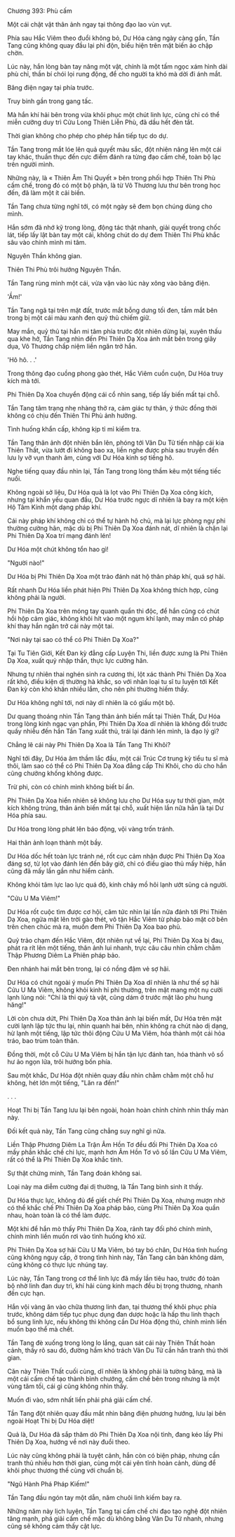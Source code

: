 




Chương 393: Phù cấm


Một cái chật vật thân ảnh ngay tại thông đạo lao vùn vụt.

Phía sau Hắc Viêm theo đuổi không bỏ, Dư Hóa càng ngày càng gần, Tần Tang cũng không quay đầu lại phi độn, biểu hiện trên mặt biến ảo chập chờn.

Lúc này, hắn lòng bàn tay nâng một vật, chính là một tấm ngọc xám hình dài phù chỉ, thần bí chói lọi rung động, để cho người ta khó mà dời đi ánh mắt.

Băng điện ngay tại phía trước.

Truy binh gần trong gang tấc.

Mà hắn khí hải bên trong vừa khôi phục một chút linh lực, cũng chỉ có thể miễn cưỡng duy trì Cửu Long Thiên Liễn Phù, đã dầu hết đèn tắt.

Thời gian không cho phép cho phép hắn tiếp tục do dự.

Tần Tang trong mắt lóe lên quả quyết màu sắc, đột nhiên nâng lên một cái tay khác, thuần thục đến cực điểm đánh ra từng đạo cấm chế, toàn bộ lạc trên người mình.

Những này, là « Thiên Âm Thi Quyết » bên trong phối hợp Thiên Thi Phù cấm chế, trong đó có một bộ phận, là từ Vô Thương lưu thư bên trong học đến, đã làm một ít cải biến.

Tần Tang chưa từng nghĩ tới, có một ngày sẽ đem bọn chúng dùng cho mình.

Hắn sớm đã nhớ kỹ trong lòng, động tác thật nhanh, giải quyết trong chốc lát, tiếp lấy lật bàn tay một cái, không chút do dự đem Thiên Thi Phù khắc sâu vào chính mình mi tâm.

Nguyên Thần không gian.

Thiên Thi Phù trôi hướng Nguyên Thần.

Tần Tang rùng mình một cái, vừa vặn vào lúc này xông vào băng điện.

'Ầm!'

Tần Tang ngã tại trên mặt đất, trước mắt bỗng dưng tối đen, tầm mắt bên trong bị một cái màu xanh đen quỷ thủ chiếm giữ.

May mắn, quỷ thủ tại hắn mi tâm phía trước đột nhiên dừng lại, xuyên thấu qua khe hở, Tần Tang nhìn đến Phi Thiên Dạ Xoa ánh mắt bên trong giãy dụa, Vô Thương chấp niệm liền ngăn trở hắn.

'Hô hô. . .'

Trong thông đạo cuồng phong gào thét, Hắc Viêm cuồn cuộn, Dư Hóa truy kích mà tới.

Phi Thiên Dạ Xoa chuyển động cái cổ nhìn sang, tiếp lấy biến mất tại chỗ.

Tần Tang tâm trạng nhẹ nhàng thở ra, cảm giác tự thân, ý thức đồng thời không có chịu đến Thiên Thi Phù ảnh hưởng.

Tình huống khẩn cấp, không kịp tỉ mỉ kiểm tra.

Tần Tang thân ảnh đột nhiên bắn lên, phóng tới Vân Du Tử tiến nhập cái kia Thiên Thất, vừa lướt đi không bao xa, liền nghe được phía sau truyền đến lưu ly vỡ vụn thanh âm, cùng với Dư Hóa kinh sợ tiếng hô.

Nghe tiếng quay đầu nhìn lại, Tần Tang trong lòng thầm kêu một tiếng tiếc nuối.

Không ngoài sở liệu, Dư Hóa quả là lọt vào Phi Thiên Dạ Xoa công kích, nhưng tại khẩn yếu quan đầu, Dư Hóa trước ngực dĩ nhiên là bay ra một kiện Hộ Tâm Kính một dạng pháp khí.

Cái này pháp khí không chỉ có thể tự hành hộ chủ, mà lại lực phòng ngự phi thường cường hãn, mặc dù bị Phi Thiên Dạ Xoa đánh nát, dĩ nhiên là chặn lại Phi Thiên Dạ Xoa trí mạng đánh lén!

Dư Hóa một chút không tổn hao gì!

"Người nào!"

Dư Hóa bị Phi Thiên Dạ Xoa một trảo đánh nát hộ thân pháp khí, quá sợ hãi.

Rất nhanh Dư Hóa liền phát hiện Phi Thiên Dạ Xoa không thích hợp, cũng không phải là người.

Phi Thiên Dạ Xoa trên móng tay quanh quẩn thi độc, để hắn cũng có chút hồi hộp cảm giác, không khỏi hít vào một ngụm khí lạnh, may mắn có pháp khí thay hắn ngăn trở cái này một tai.

"Nơi này tại sao có thể có Phi Thiên Dạ Xoa?"

Tại Tu Tiên Giới, Kết Đan kỳ đẳng cấp Luyện Thi, liền được xưng là Phi Thiên Dạ Xoa, xuất quỷ nhập thần, thực lực cường hãn.

Nhưng tự nhiên thai nghén sinh ra cương thi, lột xác thành Phi Thiên Dạ Xoa rất khó, điều kiện dị thường hà khắc, so với nhân loại tu sĩ tu luyện tới Kết Đan kỳ còn khó khăn nhiều lắm, cho nên phi thường hiếm thấy.

Dư Hóa không nghĩ tới, nơi này dĩ nhiên là có giấu một bộ.

Dư quang thoáng nhìn Tần Tang thân ảnh biến mất tại Thiên Thất, Dư Hóa trong lòng kinh ngạc vạn phần, Phi Thiên Dạ Xoa dĩ nhiên là không đối trước quấy nhiễu đến hắn Tần Tang xuất thủ, trái lại đánh lén mình, là đạo lý gì?

Chẳng lẽ cái này Phi Thiên Dạ Xoa là Tần Tang Thi Khôi?

Nghĩ tới đây, Dư Hóa âm thầm lắc đầu, một cái Trúc Cơ trung kỳ tiểu tu sĩ mà thôi, làm sao có thể có Phi Thiên Dạ Xoa đẳng cấp Thi Khôi, cho dù cho hắn cũng chưởng khống không được.

Trừ phi, còn có chính mình không biết bí ẩn.

Phi Thiên Dạ Xoa hiển nhiên sẽ không lưu cho Dư Hóa suy tư thời gian, một kích không trúng, thân ảnh biến mất tại chỗ, xuất hiện lần nữa hẳn là tại Dư Hóa phía sau.

Dư Hóa trong lòng phát lên báo động, vội vàng trốn tránh.

Hai thân ảnh loạn thành một bầy.

Dư Hóa dốc hết toàn lực tránh né, rốt cục cảm nhận được Phi Thiên Dạ Xoa đáng sợ, từ lọt vào đánh lén đến bây giờ, chỉ có điều giao thủ mấy hiệp, hắn cũng đã mấy lần gần như hiểm cảnh.

Không khỏi tâm lực lao lực quá độ, kinh chảy mồ hôi lạnh ướt sũng cả người.

"Cửu U Ma Viêm!"

Dư Hóa rốt cuộc tìm được cơ hội, căm tức nhìn lại lần nữa đánh tới Phi Thiên Dạ Xoa, ngửa mặt lên trời gào thét, vô tận Hắc Viêm từ pháp bảo mặt cờ bên trên chen chúc mà ra, muốn đem Phi Thiên Dạ Xoa bao phủ.

Quỷ trảo chạm đến Hắc Viêm, đột nhiên rụt về lại, Phi Thiên Dạ Xoa bị đau, phát ra rít lên một tiếng, thân ảnh lui nhanh, trực câu câu nhìn chằm chằm Thập Phương Diêm La Phiên pháp bảo.

Đen nhánh hai mắt bên trong, lại có nồng đậm vẻ sợ hãi.

Dư Hóa có chút ngoài ý muốn Phi Thiên Dạ Xoa dĩ nhiên là như thế sợ hãi Cửu U Ma Viêm, không khỏi kinh hỉ phi thường, trên mặt mang một nụ cười lạnh lùng nói: "Chỉ là thi quỷ tà vật, cũng dám ở trước mặt lão phu hung hăng!"

Lời còn chưa dứt, Phi Thiên Dạ Xoa thân ảnh lại biến mất, Dư Hóa trên mặt cười lạnh lập tức thu lại, nhìn quanh hai bên, nhìn không ra chút nào dị dạng, hừ lạnh một tiếng, lập tức thôi động Cửu U Ma Viêm, hóa thành một cái hỏa tráo, bao trùm toàn thân.

Đồng thời, một cỗ Cửu U Ma Viêm bị hắn tận lực đánh tan, hóa thành vô số hư ảo ngọn lửa, trôi hướng bốn phía.

Sau một khắc, Dư Hóa đột nhiên quay đầu nhìn chằm chằm một chỗ hư không, hét lớn một tiếng, "Lăn ra đến!"

. . .

Hoạt Thi bị Tần Tang lưu lại bên ngoài, hoàn hoàn chỉnh chỉnh nhìn thấy màn này.

Đối kết quả này, Tần Tang cũng chẳng suy nghĩ gì nữa.

Liền Thập Phương Diêm La Trận Âm Hồn Tơ đều đối Phi Thiên Dạ Xoa có mấy phần khắc chế chi lực, mạnh hơn Âm Hồn Tơ vô số lần Cửu U Ma Viêm, rất có thể là Phi Thiên Dạ Xoa khắc tinh.

Sự thật chứng minh, Tần Tang đoán không sai.

Loại này ma diễm cường đại dị thường, là Tần Tang bình sinh ít thấy.

Dư Hóa thực lực, không đủ để giết chết Phi Thiên Dạ Xoa, nhưng mượn nhờ có thể khắc chế Phi Thiên Dạ Xoa pháp bảo, cùng Phi Thiên Dạ Xoa quần nhau, hoàn toàn là có thể làm được.

Một khi để hắn mò thấy Phi Thiên Dạ Xoa, rảnh tay đối phó chính mình, chính mình liền muốn rơi vào tình huống khó xử.

Phi Thiên Dạ Xoa sợ hãi Cửu U Ma Viêm, bó tay bó chân, Dư Hóa tình huống cũng không nguy cấp, ở trong tình hình này, Tần Tang căn bản không dám, cũng không có thực lực nhúng tay.

Lúc này, Tần Tang trong cơ thể linh lực đã mấy lần tiêu hao, trước đó toàn bộ nhờ linh đan duy trì, khí hải cùng kinh mạch đều bị trọng thương, nhanh đến cực hạn.

Hắn vội vàng ăn vào chữa thương linh đan, tại thương thế khôi phục phía trước, không dám tiếp tục phục dụng đan dược hoặc là hấp thu linh thạch bổ sung linh lực, nếu không thì không cần Dư Hóa động thủ, chính mình liền muốn bạo thể mà chết.

Tần Tang đè xuống trong lòng lo lắng, quan sát cái này Thiên Thất hoàn cảnh, thấy rõ sau đó, đường hầm khó trách Vân Du Tử cần hắn tranh thủ thời gian.

Căn này Thiên Thất cuối cùng, dĩ nhiên là không phải là tường băng, mà là một cái cấm chế tạo thành bình chướng, cấm chế bên trong nhưng là một vùng tăm tối, cái gì cũng không nhìn thấy.

Muốn đi vào, sớm nhất liền phải phá giải cấm chế.

Tần Tang đột nhiên quay đầu mắt nhìn băng điện phương hướng, lưu lại bên ngoài Hoạt Thi bị Dư Hóa diệt!

Quả là, Dư Hóa đã sắp thăm dò Phi Thiên Dạ Xoa nội tình, đang kéo lấy Phi Thiên Dạ Xoa, hướng về nơi này đuổi theo.

Lúc này cũng không phải là tuyệt cảnh, hắn còn có biện pháp, nhưng cần tranh thủ nhiều hơn thời gian, cùng một cái yên tĩnh hoàn cảnh, dùng để khôi phục thương thế cùng với chuẩn bị.

"Ngũ Hành Phá Pháp Kiếm!"

Tần Tang đầu ngón tay một dẫn, năm chuôi linh kiếm bay ra.

Những năm này lịch luyện, Tần Tang tại cấm chế chi đạo tạo nghệ đột nhiên tăng mạnh, phá giải cấm chế mặc dù không bằng Vân Du Tử nhanh, nhưng cũng sẽ không cảm thấy cật lực.




